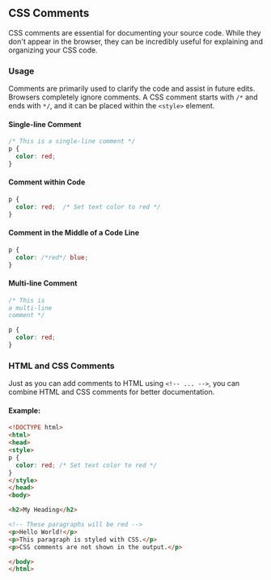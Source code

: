 ## CSS Comments
CSS comments are essential for documenting your source code. While they don't appear in the browser, they can be incredibly useful for explaining and organizing your CSS code.
### Usage
Comments are primarily used to clarify the code and assist in future edits. Browsers completely ignore comments.
A CSS comment starts with `/*` and ends with `*/`, and it can be placed within the `<style>` element.
#### Single-line Comment
```css
/* This is a single-line comment */
p {
  color: red;
}
```
#### Comment within Code
```css
p {
  color: red;  /* Set text color to red */
}
```

#### Comment in the Middle of a Code Line
```css
p {
  color: /*red*/ blue; 
}
```

#### Multi-line Comment
```css
/* This is
a multi-line
comment */

p {
  color: red;
}
```

### HTML and CSS Comments
Just as you can add comments to HTML using `<!-- ... -->`, you can combine HTML and CSS comments for better documentation.

#### Example:
```html
<!DOCTYPE html>
<html>
<head>
<style>
p {
  color: red; /* Set text color to red */
}
</style>
</head>
<body>

<h2>My Heading</h2>

<!-- These paragraphs will be red -->
<p>Hello World!</p>
<p>This paragraph is styled with CSS.</p>
<p>CSS comments are not shown in the output.</p>

</body>
</html>
```
